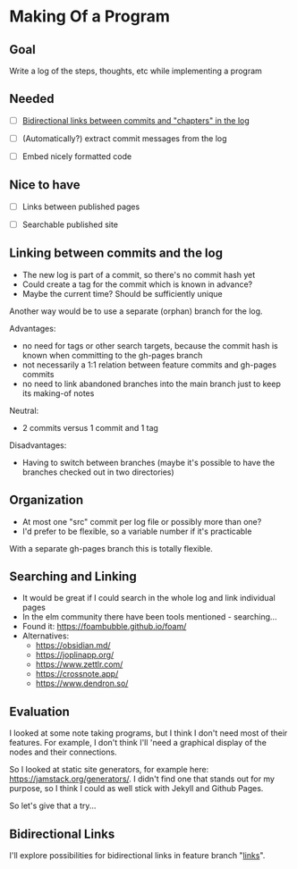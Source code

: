 # Making Of a Program


## Goal

Write a log of the steps, thoughts, etc while implementing a program


## Needed

- [ ] [Bidirectional links between commits and "chapters" in the log](#bidirectional-links)
- [ ] (Automatically?) extract commit messages from the log
- [ ] Embed nicely formatted code


## Nice to have

- [ ] Links between published pages
- [ ] Searchable published site


## Linking between commits and the log

- The new log is part of a commit, so there's no commit hash yet
- Could create a tag for the commit which is known in advance?
- Maybe the current time? Should be sufficiently unique

Another way would be to use a separate (orphan) branch for the log.

Advantages:
- no need for tags or other search targets,
  because the commit hash is known when committing to the gh-pages branch
- not necessarily a 1:1 relation between feature commits and gh-pages commits
- no need to link abandoned branches into the main branch
  just to keep its making-of notes

Neutral:
- 2 commits versus 1 commit and 1 tag

Disadvantages:
- Having to switch between branches
  (maybe it's possible to have the branches checked out in two directories)


## Organization

- At most one "src" commit per log file or possibly more than one?
- I'd prefer to be flexible, so a variable number if it's practicable

With a separate gh-pages branch this is totally flexible.


## Searching and Linking

- It would be great if I could search in the whole log and link individual pages
- In the elm community there have been tools mentioned - searching...
- Found it: https://foambubble.github.io/foam/
- Alternatives:
  - https://obsidian.md/
  - https://joplinapp.org/
  - https://www.zettlr.com/
  - https://crossnote.app/
  - https://www.dendron.so/


## Evaluation

I looked at some note taking programs, but I think I don't need most of their features.
For example, I don't think I'll 'need a graphical display of the nodes and their connections.

So I looked at static site generators, for example here: https://jamstack.org/generators/.
I didn't find one that stands out for my purpose, so I think I could as well stick with Jekyll and Github Pages.

So let's give that a try...


## Bidirectional Links

I'll explore possibilities for bidirectional links in feature branch "[links](links.md)".
